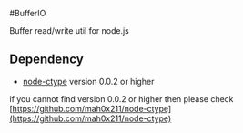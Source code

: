 #BufferIO

Buffer read/write util for node.js

## Dependency

* [node-ctype](https://github.com/rmustacc/node-ctype) version 0.0.2 or higher

if you cannot find version 0.0.2 or higher then please check [https://github.com/mah0x211/node-ctype](https://github.com/mah0x211/node-ctype)
